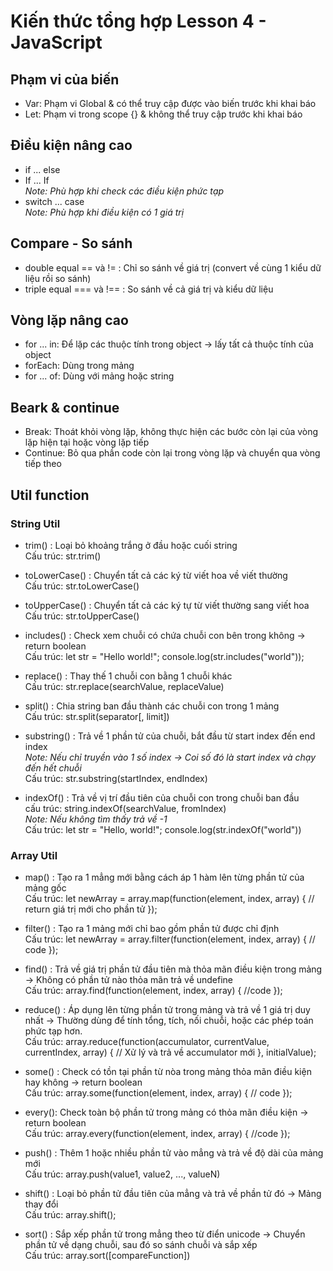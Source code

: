 # Kiến thức tổng hợp Lesson 4 - JavaScript

## Phạm vi của biến

- Var: Phạm vi Global & có thể truy cập được vào biến trước khi khai báo
- Let: Phạm vi trong scope {} & không thể truy cập trước khi khai báo

## Điều kiện nâng cao

- if ... else
- If ... If<br>_Note: Phù hợp khi check các điều kiện phức tạp_
- switch ... case <br> _Note: Phù hợp khi điều kiện có 1 giá trị_

## Compare - So sánh

- double equal == và != : Chỉ so sánh về giá trị (convert về cùng 1 kiểu dữ liệu rồi so sánh)
- triple equal === và !== : So sánh về cả giá trị và kiểu dữ liệu

## Vòng lặp nâng cao

- for ... in: Để lặp các thuộc tính trong object -> lấy tất cả thuộc tính của object
- forEach: Dùng trong mảng
- for ... of: Dùng với mảng hoặc string

## Beark & continue

- Break: Thoát khỏi vòng lặp, không thực hiện các bước còn lại của vòng lặp hiện tại hoặc vòng lặp tiếp
- Continue: Bỏ qua phần code còn lại trong vòng lặp và chuyển qua vòng tiếp theo

## Util function

### String Util

- trim() : Loại bỏ khoảng trắng ở đầu hoặc cuối string<br>Cấu trúc: str.trim()

- toLowerCase() : Chuyển tất cả các ký từ viết hoa về viết thường<br>Cấu trúc: str.toLowerCase()

- toUpperCase() : Chuyển tất cả các ký tự từ viết thường sang viết hoa<br>Cấu trúc: str.toUpperCase()

- includes() : Check xem chuỗi có chứa chuỗi con bên trong không -> return boolean<br> Cấu trúc: let str = "Hello world!";
  console.log(str.includes("world"));

- replace() : Thay thế 1 chuỗi con bằng 1 chuỗi khác<br>Cấu trúc: str.replace(searchValue, replaceValue)

- split() : Chia string ban đầu thành các chuỗi con trong 1 mảng<br>Cấu trúc: str.split(separator[, limit])

- substring() : Trả về 1 phần tử của chuỗi, bắt đầu từ start index đến end index<br>_Note: Nếu chỉ truyền vào 1 số index -> Coi số đó là start index và chạy đến hết chuỗi_<br>Cấu trúc: str.substring(startIndex, endIndex)

- indexOf() : Trả về vị trí đầu tiên của chuỗi con trong chuỗi ban đầu<br>cấu trúc: string.indexOf(searchValue, fromIndex)<br>_Note: Nếu không tìm thấy trả về -1_<br>Cấu trúc: let str = "Hello, world!";
  console.log(str.indexOf("world"))

### Array Util

- map() : Tạo ra 1 mẳng mới bằng cách áp 1 hàm lên từng phần tử của mảng gốc<br>Cấu trúc: let newArray = array.map(function(element, index, array) {
  // return giá trị mới cho phần tử
  });

- filter() : Tạo ra 1 mảng mới chỉ bao gồm phần tử được chỉ định<br>Cấu trúc: let newArray = array.filter(function(element, index, array) {
  // code
  });

- find() : Trả về giá trị phần tử đầu tiên mà thỏa mãn điều kiện trong mảng -> Không có phần tử nào thỏa mãn trả về undefine<br>Cấu trúc: array.find(function(element, index, array) {
  //code
  });

- reduce() : Áp dụng lên từng phần tử trong mảng và trả về 1 giá trị duy nhất -> Thường dùng để tính tổng, tích, nối chuỗi, hoặc các phép toán phức tạp hơn.<br>Cấu trúc: array.reduce(function(accumulator, currentValue, currentIndex, array) {
  // Xử lý và trả về accumulator mới
  }, initialValue);

- some() : Check có tồn tại phần từ nòa trong mảng thỏa mãn điều kiện hay không -> return boolean<br>Cấu trúc: array.some(function(element, index, array) {
  // code
  });

- every(): Check toàn bộ phần tử trong mảng có thỏa mãn điều kiện -> return boolean<br>Cấu trúc: array.every(function(element, index, array) {
  //code
  });

- push() : Thêm 1 hoặc nhiều phần tử vào mẳng và trả về độ dài của mảng mới<br>Cấu trúc: array.push(value1, value2, ..., valueN)

- shift() : Loại bỏ phần tử đầu tiên của mẳng và trả về phần tử đó -> Mảng thay đổi<br>Cấu trúc: array.shift();

- sort() : Sắp xếp phần tử trong mẳng theo từ điển unicode -> Chuyển phần tử về dạng chuỗi, sau đó so sánh chuỗi và sắp xếp<br>Cấu trúc: array.sort([compareFunction])
